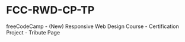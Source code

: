# FCC-RWD-CP-TP
freeCodeCamp - (New) Responsive Web Design Course - Certification Project - Tribute Page
